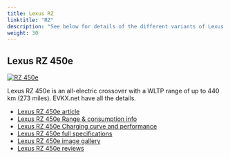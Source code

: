 ```yaml
---
title: Lexus RZ
linktitle: "RZ"
description: "See below for details of the different variants of Lexus RZ"
weight: 30
---
```

## Lexus RZ 450e

<a href="/models/lexus/rz/rz_450e/"><img src="https://media.evkx.net/multimedia/models/lexus/rz/rz_450e/main_1_st.jpg" class="img-fluid" alt="RZ 450e" ></a>

Lexus RZ 450e is an all-electric crossover with a WLTP range of up to 440 km (273 miles). EVKX.net have all the details. 

- [Lexus RZ 450e article](/models/lexus/rz/rz_450e/)
- [Lexus RZ 450e Range & consumption info](/models/lexus/rz/rz_450e/rangeandconsumption)
- [Lexus RZ 450e Charging curve and performance](/models/lexus/rz/rz_450e/chargingcurve)
- [Lexus RZ 450e full specifications](/models/lexus/rz/rz_450e/specifications)
- [Lexus RZ 450e image gallery](/models/lexus/rz/rz_450e/gallery)
- [Lexus RZ 450e reviews](/models/lexus/rz/rz_450e/reviews)

